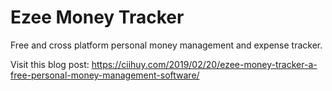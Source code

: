 # Ezee Money Tracker

Free and cross platform personal money management and expense tracker.

Visit this blog post: https://ciihuy.com/2019/02/20/ezee-money-tracker-a-free-personal-money-management-software/
